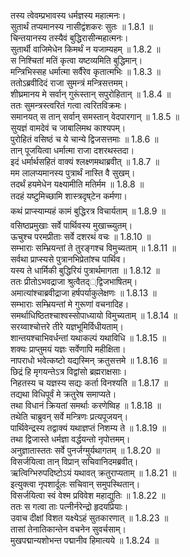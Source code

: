 

  
तस्य त्वेवम्प्रभावस्य धर्मज्ञस्य महात्मनः।  
सुतार्थं तप्यमानस्य नासीद्वंशकरः सुतः ॥ 1.8.1 ॥   
चिन्तयानस्य तस्यैवं बुद्धिरासीन्महात्मनः।  
सुतार्थी वाजिमेधेन किमर्थं न यजाम्यहम् ॥ 1.8.2 ॥   
स निश्चितां मतिं कृत्वा यष्टव्यमिति बुद्धिमान्।  
मन्त्रिभिस्सह धर्मात्मा सर्वैरेव कृतात्मभिः ॥ 1.8.3 ॥   
ततोऽब्रवीदिदं राजा सुमन्त्रं मन्त्रिसत्तमम्।  
शीघ्रमानय मे सर्वान् गुरूंस्तान् सपुरोहितान् ॥ 1.8.4 ॥   
ततः सुमन्त्रस्त्वरितं गत्वा त्वरितविक्रमः।  
समानयत् स तान् सर्वान् समस्तान् वेदपारगान् ॥ 1.8.5 ॥   
सुयज्ञं वामदेवं च जाबालिमथ काश्यपम्।  
पुरोहितं वसिष्ठं च ये चान्ये द्विजसत्तमाः ॥ 1.8.6 ॥   
तान् पूजयित्वा धर्मात्मा राजा दशरथस्तदा।  
इदं धर्मार्थसहितं वाक्यं श्लक्ष्णमथाब्रवीत् ॥ 1.8.7 ॥   
मम लालप्यमानस्य पुत्रार्थं नास्ति वै सुखम्।  
तदर्थं हयमेधेन यक्ष्यामीति मतिर्मम ॥ 1.8.8 ॥   
तदहं यष्टुमिच्छामि शास्त्रदृष्टेन कर्मणा।  
कथं प्राप्स्याम्यहं कामं बुद्धिरत्र विचार्यताम् ॥ 1.8.9 ॥   
वसिष्ठप्रमुखाः सर्वे पार्थिवस्य मुखाच्च्युतम्।  
ऊचुश्च परमप्रीताः सर्वे दशरथं वचः ॥ 1.8.10 ॥   
सम्भाराः सम्भ्रियन्तां ते तुरङ्गश्च विमुच्यताम् ॥ 1.8.11 ॥   
सर्वथा प्राप्स्यसे पुत्रानभिप्रेतांश्च पार्थिव।  
यस्य ते धार्मिकी बुद्धिरियं पुत्रार्थमागता ॥ 1.8.12 ॥   
ततः प्रीतोऽभवद्राजा श्रुत्वैतद््द्विजभाषितम्।  
अमात्यांश्चाब्रवीद्राजा हर्षपर्याकुलेक्षणः ॥ 1.8.13 ॥   
सम्भाराः सम्भ्रियन्तां मे गुरूणां वचनादिह।  
समर्थाधिष्ठितश्चाश्वस्सोपाध्यायो विमुच्यताम् ॥ 1.8.14 ॥   
सरय्वाश्चोत्तरे तीरे यज्ञभूमिर्विधीयताम्।  
शान्तयश्चाभिवर्धन्तां यथाकल्पं यथाविधि ॥ 1.8.15 ॥   
शक्यः प्राप्तुमयं यज्ञः सर्वेणापि महीक्षिता।  
नापराधो भवेत्कष्टो यद्यस्मिन् क्रतुसत्तमे ॥ 1.8.16 ॥   
छिद्रं हि मृगयन्तेऽत्र विद्वांसो ब्रह्मराक्षसाः।  
निहतस्य च यज्ञस्य सद्यः कर्ता विनश्यति ॥ 1.8.17 ॥   
तद्यथा विधिपूर्वं मे क्रतुरेष समाप्यते।  
तथा विधानं क्रियतां समर्थाः करणेष्विह ॥ 1.8.18 ॥   
तथेति चाब्रुवन् सर्वे मन्त्रिणः प्रत्यपूजयन्।  
पार्थिवेन्द्रस्य तद्वाक्यं यथाज्ञप्तं निशम्य ते ॥ 1.8.19 ॥   
तथा द्विजास्ते धर्मज्ञा वर्द्धयन्तो नृपोत्तमम्।  
अनुज्ञातास्ततः सर्वे पुनर्जग्मुर्यथागतम् ॥ 1.8.20 ॥   
विसर्जयित्वा तान् विप्रान् सचिवानिदमब्रवीत्।  
ऋत्विग्भिरुपदिष्टोऽयं यथावत् क्रतुराप्यताम् ॥ 1.8.21 ॥   
इत्युक्त्वा नृपशार्दूलः सचिवान् समुपस्थितान्।  
विसर्जयित्वा स्वं वेश्म प्रविवेश महाद्युतिः ॥ 1.8.22 ॥   
ततः स गत्वा ताः पत्नीर्नरेन्द्रो हृदयप्रियाः।  
उवाच दीक्षां विशत यक्ष्येऽहं सुतकारणात् ॥ 1.8.23 ॥   
तासां तेनातिकान्तेन वचनेन सुवर्चसाम्।  
मुखपद्मान्यशोभन्त पद्मानीव हिमात्यये ॥ 1.8.24 ॥   
